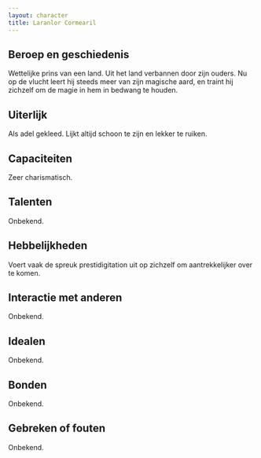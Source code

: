 ```yaml
---
layout: character
title: Laranlor Cormearil
---
```


## Beroep en geschiedenis
Wettelijke prins van een land. Uit het land verbannen door zijn ouders. Nu op de vlucht leert hij steeds meer van zijn magische aard, en traint hij zichzelf om de magie in hem in bedwang te houden.

## Uiterlijk
Als adel gekleed. Lijkt altijd schoon te zijn en lekker te ruiken.

## Capaciteiten
Zeer charismatisch.

## Talenten
Onbekend.

## Hebbelijkheden
Voert vaak de spreuk prestidigitation uit op zichzelf om aantrekkelijker over te komen.

## Interactie met anderen
Onbekend.

## Idealen
Onbekend.

## Bonden
Onbekend.

## Gebreken of fouten
Onbekend.